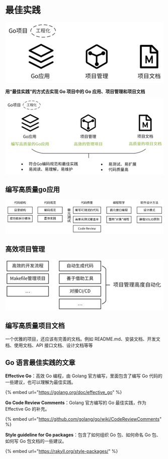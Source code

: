 # 最佳实践

![](<../../.gitbook/assets/image (30) (1).png>)



**用“最佳实践”的方式去实现 Go 项目中的 Go 应用、项目管理和项目文档**

![](<../../.gitbook/assets/image (4) (1).png>)



## 编写高质量go应用

![](<../../.gitbook/assets/image (39).png>)

## 高效项目管理

![](<../../.gitbook/assets/image (8) (1).png>)

## 编写高质量项目文档

一个优雅的项目，还应该有完善的文档。例如 README.md、安装文档、开发文档、使用文档、API 接口文档、设计文档等等

## Go 语言最佳实践的文章&#x20;

**Effective Go**：高效 Go 编程，由 Golang 官方编写，里面包含了编写 Go 代码的一些建议，也可以理解为最佳实践。&#x20;

{% embed url="https://golang.org/doc/effective_go" %}

**Go Code Review Comments**：Golang 官方编写的 Go 最佳实践，作为 Effective Go 的补充。&#x20;

{% embed url="https://github.com/golang/go/wiki/CodeReviewComments" %}

**Style guideline for Go packages**：包含了如何组织 Go 包、如何命名 Go 包、如何写 Go 包文档的一些建议。

{% embed url="https://rakyll.org/style-packages/" %}





